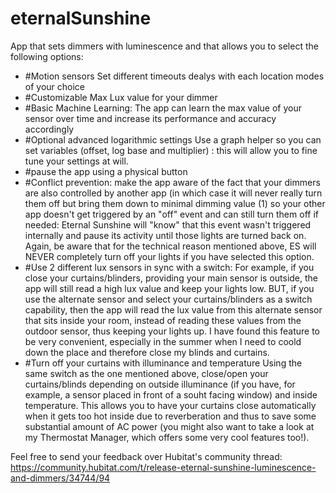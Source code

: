 # eternalSunshine
App that sets dimmers with luminescence and that allows you to select the following options:

- #Motion sensors
Set different timeouts dealys with each location modes of your choice
- #Customizable Max Lux value for your dimmer
- #Basic Machine Learning: 
The app can learn the max value of your sensor over time and increase its performance and accuracy accordingly
- #Optional advanced logarithmic settings
Use a graph helper so you can set variables (offset, log base and multiplier) : this will allow you to fine tune your settings at will. 
- #pause the app using a physical button
- #Conflict prevention: 
make the app aware of the fact that your dimmers are also controlled by another app (in which case it will never really turn them off but bring them down to minimal dimming value (1) so your other app doesn't get triggered by an "off" event and can still turn them off if needed: Eternal Sunshine will "know" that this event wasn't triggered internally and pause its activity until those lights are turned back on. Again, be aware that for the technical reason mentioned above, ES will NEVER completely turn off your lights if you have selected this option. 
- #Use 2 different lux sensors in sync with a switch:
For example, if you close your curtains/blinders, providing your main sensor is outside, the app will still read a high lux value and keep your lights low. BUT, if you use the alternate sensor and select your curtains/blinders as a switch capability, then the app will read the lux value from this alternate sensor that sits inside your room, instead of reading these values from the outdoor sensor, thus keeping your lights up. I have found this feature to be very convenient, especially in the summer when I need to coold down the place and therefore close my blinds and curtains. 
- #Turn off your curtains with illuminance and temperature 
Using the same switch as the one mentioned above, close/open your curtains/blinds depending on outside illuminance (if you have, for example, a sensor placed in front of a souht facing window) and inside temperature. This allows you to have your curtains close automatically when it gets too hot inside due to reverberation and thus to save some substantial amount of AC power (you might also want to take a look at my Thermostat Manager, which offers some very cool features too!). 

Feel free to send your feedback over Hubitat's community thread: 
https://community.hubitat.com/t/release-eternal-sunshine-luminescence-and-dimmers/34744/94 


